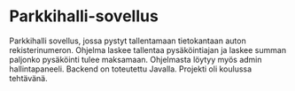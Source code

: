 # Parkkihalli-sovellus
Parkkihalli sovellus, jossa pystyt tallentamaan tietokantaan auton rekisterinumeron. Ohjelma laskee tallentaa pysäköintiajan ja laskee summan paljonko pysäköinti tulee maksamaan. Ohjelmasta löytyy myös admin hallintapaneeli. Backend on toteutettu Javalla. Projekti oli koulussa tehtävänä.
